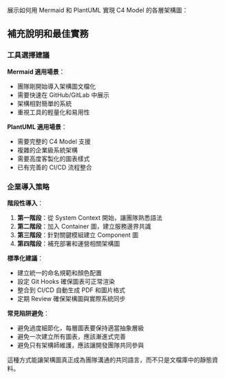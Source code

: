 展示如何用 Mermaid 和 PlantUML 實現 C4 Model 的各層架構圖：

## 補充說明和最佳實務

### 工具選擇建議

**Mermaid 適用場景**：
- 團隊剛開始導入架構圖文檔化
- 需要快速在 GitHub/GitLab 中展示
- 架構相對簡單的系統
- 重視工具的輕量化和易用性

**PlantUML 適用場景**：
- 需要完整的 C4 Model 支援
- 複雜的企業級系統架構
- 需要高度客製化的圖表樣式
- 已有完善的 CI/CD 流程整合

### 企業導入策略

**階段性導入**：
1. **第一階段**：從 System Context 開始，讓團隊熟悉語法
2. **第二階段**：加入 Container 圖，建立服務邊界共識
3. **第三階段**：針對關鍵模組建立 Component 圖
4. **第四階段**：補充部署和運營相關架構圖

**標準化建議**：
- 建立統一的命名規範和顏色配置
- 設定 Git Hooks 確保圖表可正常渲染
- 整合到 CI/CD 自動生成 PDF 和圖片格式
- 定期 Review 確保架構圖與實際系統同步

**常見陷阱避免**：
- 避免過度細節化，每層圖表要保持適當抽象層級
- 避免一次建立所有圖表，應該漸進式完善
- 避免只有架構師維護，應該讓開發團隊共同參與

這種方式能讓架構圖真正成為團隊溝通的共同語言，而不只是文檔庫中的靜態資料。